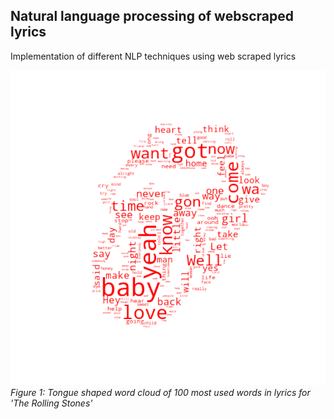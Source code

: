 ## Natural language processing of webscraped lyrics
Implementation of different NLP techniques using web scraped lyrics

<img src="https://github.com/piwi3/nlp_for_lyrics/blob/main/code/the_rolling_stones_wrdcld.png" width="600"><br/>
_Figure 1: Tongue shaped word cloud of 100 most used words in lyrics for 'The Rolling Stones'_
